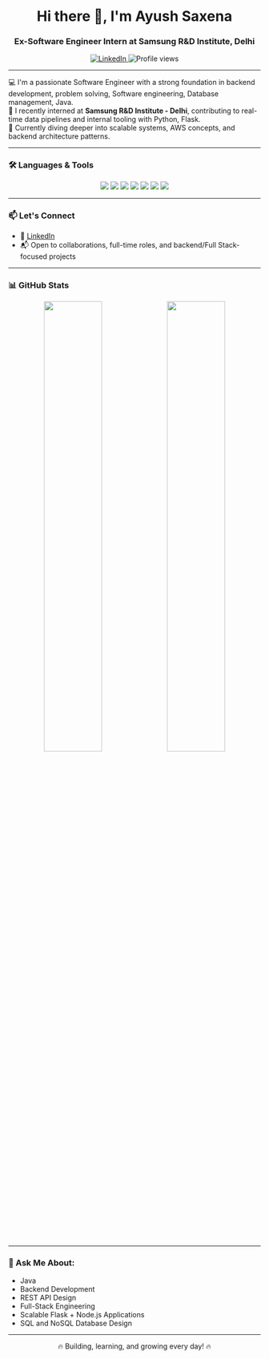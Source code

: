 <h1 align="center">Hi there 👋, I'm Ayush Saxena</h1>
<h3 align="center">Ex-Software Engineer Intern at Samsung R&D Institute, Delhi</h3>

<p align="center">
  <a href="https://www.linkedin.com/in/ayush-saxena-861917241/" target="_blank">
    <img src="https://img.shields.io/badge/LinkedIn-blue?style=flat&logo=linkedin&logoColor=white" alt="LinkedIn">
  </a>
  <img src="https://komarev.com/ghpvc/?username=ayushsaxena&style=flat-square&color=blue" alt="Profile views" />
</p>

---

💻 I'm a passionate Software Engineer with a strong foundation in backend development, problem solving, Software engineering, Database management, Java.  
🚀 I recently interned at **Samsung R&D Institute - Delhi**, contributing to real-time data pipelines and internal tooling with Python, Flask.  
🌱 Currently diving deeper into scalable systems, AWS concepts, and backend architecture patterns.

---

### 🛠️ Languages & Tools

<p align="center">
  <img src="https://img.shields.io/badge/Java-007396?style=for-the-badge&logo=java&logoColor=white" />
  <img src="https://img.shields.io/badge/Python-3776AB?style=for-the-badge&logo=python&logoColor=white" />
  <img src="https://img.shields.io/badge/Flask-000000?style=for-the-badge&logo=flask&logoColor=white" />
  <img src="https://img.shields.io/badge/Node.js-339933?style=for-the-badge&logo=nodedotjs&logoColor=white" />
  <img src="https://img.shields.io/badge/Express.js-000000?style=for-the-badge&logo=express&logoColor=white" />
  <img src="https://img.shields.io/badge/MongoDB-47A248?style=for-the-badge&logo=mongodb&logoColor=white" />
  <img src="https://img.shields.io/badge/SQL-003B57?style=for-the-badge&logo=mysql&logoColor=white" />
</p>

---

### 📫 Let's Connect

- 💼 [LinkedIn](https://www.linkedin.com/in/ayush-saxena-861917241/)
- 📬 Open to collaborations, full-time roles, and backend/Full Stack-focused projects

---

### 📊 GitHub Stats

<p align="center">
  <img src="https://github-readme-stats.vercel.app/api?username=ayushsaxena&show_icons=true&theme=radical" width="48%" />
  <img src="https://github-readme-stats.vercel.app/api/top-langs/?username=ayushsaxena&layout=compact&theme=radical" width="48%" />
</p>

---

### 🧠 Ask Me About:
- Java
- Backend Development
- REST API Design
- Full-Stack Engineering
- Scalable Flask + Node.js Applications
- SQL and NoSQL Database Design

---

<p align="center">🔥 Building, learning, and growing every day! 🔥</p>


<!--
**Ayushsaxena14/Ayushsaxena14** is a ✨ _special_ ✨ repository because its `README.md` (this file) appears on your GitHub profile.

Here are some ideas to get you started:

- 🔭 I’m currently working on ...
- 🌱 I’m currently learning ...
- 👯 I’m looking to collaborate on ...
- 🤔 I’m looking for help with ...
- 💬 Ask me about ...
- 📫 How to reach me: ...
- 😄 Pronouns: ...
- ⚡ Fun fact: ...
-->
